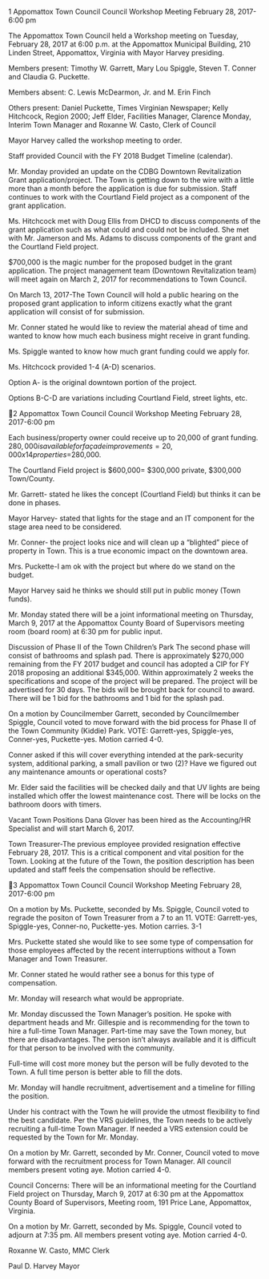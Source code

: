 1  Appomattox Town Council
Council Workshop Meeting
February 28, 2017-6:00 pm

The Appomattox Town Council held a Workshop meeting on Tuesday, February 28, 2017 at
6:00 p.m. at the Appomattox Municipal Building, 210 Linden Street, Appomattox, Virginia with
Mayor Harvey presiding.

Members present:  Timothy W. Garrett, Mary Lou Spiggle, Steven T. Conner and Claudia G.
Puckette.

Members absent:  C. Lewis McDearmon, Jr. and M. Erin Finch

Others present:  Daniel Puckette, Times Virginian Newspaper; Kelly Hitchcock, Region 2000;
Jeff Elder, Facilities Manager, Clarence Monday, Interim Town Manager and Roxanne W.
Casto, Clerk of Council

Mayor Harvey called the workshop meeting to order.

Staff provided Council with the FY 2018 Budget Timeline (calendar).

Mr. Monday provided an update on the CDBG Downtown Revitalization Grant
application/project. The Town is getting down to the wire with a little more than a month before
the application is due for submission. Staff continues to work with the Courtland Field project as
a component of the grant application.

Ms. Hitchcock met with Doug Ellis from DHCD to discuss components of the grant application
such as what could and could not be included. She met with Mr. Jamerson and Ms. Adams to
discuss components of the grant and the Courtland Field project.

$700,000 is the magic number for the proposed budget in the grant application. The project
management team (Downtown Revitalization team) will meet again on March 2, 2017 for
recommendations to Town Council.

On March 13, 2017-The Town Council will hold a public hearing on the proposed grant
application to inform citizens exactly what the grant application will consist of for submission.

Mr. Conner stated he would like to review the material ahead of time and wanted to know how
much each business might receive in grant funding.

Ms. Spiggle wanted to know how much grant funding could we apply for.

Ms. Hitchcock provided 1-4 (A-D) scenarios.

Option A- is the original downtown portion of the project.

Options B-C-D are variations including Courtland Field, street lights, etc.

2  Appomattox Town Council
Council Workshop Meeting
February 28, 2017-6:00 pm

Each business/property owner could receive up to 20,000 of grant funding. $280,000 is available
for façade improvements= 20,000 x 14 properties=$280,000.

The Courtland Field project is $600,000= $300,000 private, $300,000 Town/County.

Mr. Garrett- stated he likes the concept (Courtland Field) but thinks it can be done in phases.

Mayor Harvey- stated that lights for the stage and an IT component for the stage area need to be
considered.

Mr. Conner- the project looks nice and will clean up a “blighted” piece of property in Town.
This is a true economic impact on the downtown area.

Mrs. Puckette-I am ok with the project but where do we stand on the budget.

Mayor Harvey said he thinks we should still put in public money (Town funds).

Mr. Monday stated there will be a joint informational meeting on Thursday, March 9, 2017 at the
Appomattox County Board of Supervisors meeting room (board room) at 6:30 pm for public
input.

Discussion of Phase II of the Town Children’s Park
The second phase will consist of bathrooms and splash pad. There is approximately $270,000
remaining from the FY 2017 budget and council has adopted a CIP for FY 2018 proposing an
additional $345,000. Within approximately 2 weeks the specifications and scope of the project
will be prepared. The project will be advertised for 30 days. The bids will be brought back for
council to award. There will be 1 bid for the bathrooms and 1 bid for the splash pad.

On a motion by Councilmember Garrett, seconded by Councilmember Spiggle, Council voted to
move forward with the bid process for Phase II of the Town Community (Kiddie) Park.
VOTE: Garrett-yes, Spiggle-yes, Conner-yes, Puckette-yes. Motion carried 4-0.

Conner asked if this will cover everything intended at the park-security system, additional
parking, a small pavilion or two (2)?  Have we figured out any maintenance amounts or
operational costs?

Mr. Elder said the facilities will be checked daily and that UV lights are being installed which
offer the lowest maintenance cost. There will be locks on the bathroom doors with timers.

Vacant Town Positions
Dana Glover has been hired as the Accounting/HR Specialist and will start March 6, 2017.

Town Treasurer-The previous employee provided resignation effective February 28, 2017. This
is a critical component and vital position for the Town.  Looking at the future of the Town, the
position description has been updated and staff feels the compensation should be reflective.

3  Appomattox Town Council
Council Workshop Meeting
February 28, 2017-6:00 pm

On a motion by Ms. Puckette, seconded by Ms. Spiggle, Council voted to regrade the positon of
Town Treasurer from a 7 to an 11.
VOTE: Garrett-yes, Spiggle-yes, Conner-no, Puckette-yes. Motion carries. 3-1

Mrs. Puckette stated she would like to see some type of compensation for those employees
affected by the recent interruptions without a Town Manager and Town Treasurer.

Mr. Conner stated he would rather see a bonus for this type of compensation.

Mr. Monday will research what would be appropriate.

Mr. Monday discussed the Town Manager’s position. He spoke with department heads and Mr.
Gillespie and is recommending for the town to hire a full-time Town Manager.  Part-time may
save the Town money, but there are disadvantages. The person isn’t always available and it is
difficult for that person to be involved with the community.

Full-time will cost more money but the person will be fully devoted to the Town. A full time
person is better able to fill the dots.

Mr. Monday will handle recruitment, advertisement and a timeline for filling the position.

Under his contract with the Town he will provide the utmost flexibility to find the best candidate.
Per the VRS guidelines, the Town needs to be actively recruiting a full-time Town Manager. If
needed a VRS extension could be requested by the Town for Mr. Monday.

On a motion by Mr. Garrett, seconded by Mr. Conner, Council voted to move forward with the
recruitment process for Town Manager. All council members present voting aye. Motion carried
4-0.

Council Concerns:
There will be an informational meeting for the Courtland Field project on Thursday, March 9,
2017 at 6:30 pm at the Appomattox County Board of Supervisors, Meeting room, 191 Price
Lane, Appomattox, Virginia.

On a motion by Mr. Garrett, seconded by Ms. Spiggle, Council voted to adjourn at 7:35 pm. All
members present voting aye. Motion carried 4-0.

Roxanne W. Casto, MMC
Clerk

Paul D. Harvey
Mayor

